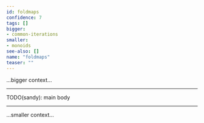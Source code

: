 ```yaml
---
id: foldmaps
confidence: 7
tags: []
bigger:
- common-iterations
smaller:
- monoids
see-also: []
name: "foldmaps"
teaser: ""
---
```



...bigger context...

---

TODO(sandy): main body

---

...smaller context...
